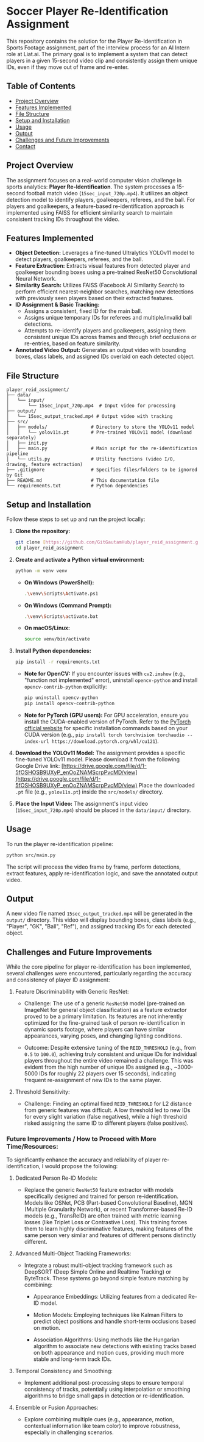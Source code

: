 # Soccer Player Re-Identification Assignment

This repository contains the solution for the Player Re-Identification in Sports Footage assignment, part of the interview process for an AI Intern role at Liat.ai. The primary goal is to implement a system that can detect players in a given 15-second video clip and consistently assign them unique IDs, even if they move out of frame and re-enter.

## Table of Contents
- [Project Overview](#project-overview)
- [Features Implemented](#features-implemented)
- [File Structure](#file-structure)
- [Setup and Installation](#setup-and-installation)
- [Usage](#usage)
- [Output](#output)
- [Challenges and Future Improvements](#challenges-and-future-improvements)
- [Contact](#contact)

## Project Overview

The assignment focuses on a real-world computer vision challenge in sports analytics: **Player Re-Identification**. The system processes a 15-second football match video (`15sec_input_720p.mp4`). It utilizes an object detection model to identify players, goalkeepers, referees, and the ball. For players and goalkeepers, a feature-based re-identification approach is implemented using FAISS for efficient similarity search to maintain consistent tracking IDs throughout the video.

## Features Implemented

* **Object Detection:** Leverages a fine-tuned Ultralytics YOLOv11 model to detect players, goalkeepers, referees, and the ball.
* **Feature Extraction:** Extracts visual features from detected player and goalkeeper bounding boxes using a pre-trained ResNet50 Convolutional Neural Network.
* **Similarity Search:** Utilizes FAISS (Facebook AI Similarity Search) to perform efficient nearest-neighbor searches, matching new detections with previously seen players based on their extracted features.
* **ID Assignment & Basic Tracking:**
    * Assigns a consistent, fixed ID for the main ball.
    * Assigns unique temporary IDs for referees and multiple/invalid ball detections.
    * Attempts to re-identify players and goalkeepers, assigning them consistent unique IDs across frames and through brief occlusions or re-entries, based on feature similarity.
* **Annotated Video Output:** Generates an output video with bounding boxes, class labels, and assigned IDs overlaid on each detected object.

## File Structure

```
player_reid_assignment/
├── data/
│   └── input/
│       └── 15sec_input_720p.mp4  # Input video for processing
├── output/
│   └── 15sec_output_tracked.mp4 # Output video with tracking
├── src/
│   ├── models/                # Directory to store the YOLOv11 model
│   │   └── yolov11s.pt        # Pre-trained YOLOv11 model (download separately)
│   ├── init.py
│   ├── main.py                # Main script for the re-identification pipeline
│   └── utils.py               # Utility functions (video I/O, drawing, feature extraction)
├── .gitignore                 # Specifies files/folders to be ignored by Git
├── README.md                  # This documentation file
└── requirements.txt           # Python dependencies
```
## Setup and Installation

Follow these steps to set up and run the project locally:

1.  **Clone the repository:**
    ```bash
    git clone [https://github.com/GitGautamHub/player_reid_assignment.git](https://github.com/GitGautamHub/player_reid_assignment.git)
    cd player_reid_assignment
    ```

2.  **Create and activate a Python virtual environment:**
    ```bash
    python -m venv venv
    ```
    * **On Windows (PowerShell):**
        ```bash
        .\venv\Scripts\Activate.ps1
        ```
    * **On Windows (Command Prompt):**
        ```bash
        .\venv\Scripts\activate.bat
        ```
    * **On macOS/Linux:**
        ```bash
        source venv/bin/activate
        ```

3.  **Install Python dependencies:**
    ```bash
    pip install -r requirements.txt
    ```
    * **Note for OpenCV:** If you encounter issues with `cv2.imshow` (e.g., "function not implemented" error), uninstall `opencv-python` and install `opencv-contrib-python` explicitly:
        ```bash
        pip uninstall opencv-python
        pip install opencv-contrib-python
        ```
    * **Note for PyTorch (GPU users):** For GPU acceleration, ensure you install the CUDA-enabled version of PyTorch. Refer to the [PyTorch official website](https://pytorch.org/get-started/locally/) for specific installation commands based on your CUDA version (e.g., `pip install torch torchvision torchaudio --index-url https://download.pytorch.org/whl/cu121`).

4.  **Download the YOLOv11 Model:**
    The assignment provides a specific fine-tuned YOLOv11 model. Please download it from the following Google Drive link:
    [https://drive.google.com/file/d/1-5fOSHOSB9UXyP_enOoZNAMScrpPvcMD/view](https://drive.google.com/file/d/1-5fOSHOSB9UXyP_enOoZNAMScrpPvcMD/view)
    Place the downloaded `.pt` file (e.g., `yolov11s.pt`) inside the `src/models/` directory.

5.  **Place the Input Video:**
    The assignment's input video (`15sec_input_720p.mp4`) should be placed in the `data/input/` directory.

## Usage

To run the player re-identification pipeline:

```bash
python src/main.py
```
The script will process the video frame by frame, perform detections, extract features, apply re-identification logic, and save the annotated output video.

## Output

A new video file named `15sec_output_tracked.mp4` will be generated in the `output/` directory. This video will display bounding boxes, class labels (e.g., "Player", "GK", "Ball", "Ref"), and assigned tracking IDs for each detected object.

## Challenges and Future Improvements

While the core pipeline for player re-identification has been implemented, several challenges were encountered, particularly regarding the accuracy and consistency of player ID assignment:

1.  Feature Discriminability with Generic ResNet:
    
    -   Challenge: The use of a generic `ResNet50` model (pre-trained on ImageNet for general object classification) as a feature extractor proved to be a primary limitation. Its features are not inherently optimized for the fine-grained task of person re-identification in dynamic sports footage, where players can have similar appearances, varying poses, and changing lighting conditions.
        
    -   Outcome: Despite extensive tuning of the `REID_THRESHOLD` (e.g., from `0.5` to `100.0`), achieving truly consistent and unique IDs for individual players throughout the entire video remained a challenge. This was evident from the high number of unique IDs assigned (e.g., ~3000-5000 IDs for roughly 22 players over 15 seconds), indicating frequent re-assignment of new IDs to the same player.
        
2.  Threshold Sensitivity:
    
    -   Challenge: Finding an optimal fixed `REID_THRESHOLD` for L2 distance from generic features was difficult. A low threshold led to new IDs for every slight variation (false negatives), while a high threshold risked assigning the same ID to different players (false positives).
        

### Future Improvements / How to Proceed with More Time/Resources:

To significantly enhance the accuracy and reliability of player re-identification, I would propose the following:

1.  Dedicated Person Re-ID Models:
    
    -   Replace the generic `ResNet50` feature extractor with models specifically designed and trained for person re-identification. Models like OSNet, PCB (Part-based Convolutional Baseline), MGN (Multiple Granularity Network), or recent Transformer-based Re-ID models (e.g., TransReID) are often trained with metric learning losses (like Triplet Loss or Contrastive Loss). This training forces them to learn highly discriminative features, making features of the same person very similar and features of different persons distinctly different.
        
2.  Advanced Multi-Object Tracking Frameworks:
    
    -   Integrate a robust multi-object tracking framework such as DeepSORT (Deep Simple Online and Realtime Tracking) or ByteTrack. These systems go beyond simple feature matching by combining:
        
        -   Appearance Embeddings: Utilizing features from a dedicated Re-ID model.
            
        -   Motion Models: Employing techniques like Kalman Filters to predict object positions and handle short-term occlusions based on motion.
            
        -   Association Algorithms: Using methods like the Hungarian algorithm to associate new detections with existing tracks based on both appearance and motion cues, providing much more stable and long-term track IDs.
            
3.  Temporal Consistency and Smoothing:
    
    -   Implement additional post-processing steps to ensure temporal consistency of tracks, potentially using interpolation or smoothing algorithms to bridge small gaps in detection or re-identification.
        
4.  Ensemble or Fusion Approaches:
    
    -   Explore combining multiple cues (e.g., appearance, motion, contextual information like team color) to improve robustness, especially in challenging scenarios.
